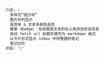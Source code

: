 ```yaml
---
介绍: |-
  多样式“提示块”
  图片并列显示
  高亮块 & 文本多颜色高亮
  徽章（Badge）：在标题或文本的右上角添加状态信息
  自动 fetch url 标题并填充为 markdown 格式
  以卡片形式显示 inbox 中待整理的笔记
  笔记分栏
评级: "1"
---
```

